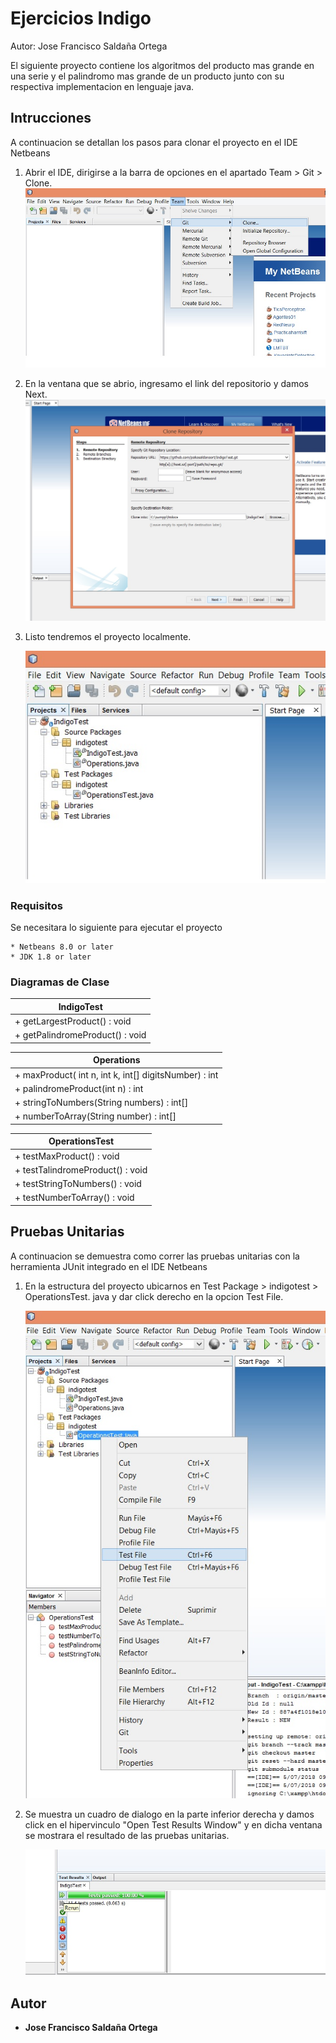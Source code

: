 # Ejercicios Indigo

Autor: Jose Francisco Saldaña Ortega

El siguiente proyecto contiene los algoritmos del producto mas grande en una serie y el palindromo mas grande de un producto junto con su respectiva implementacion en lenguaje java.

## Intrucciones

A continuacion se detallan los pasos para clonar el proyecto en el IDE Netbeans
1. Abrir el IDE, dirigirse a la barra de opciones en el apartado Team > Git > Clone.
  ![paso 1](https://raw.githubusercontent.com/pakosaldanaort/IndigoTest/master/images/Imagen%201.jpg)
2. En la ventana que se abrio, ingresamo el link del repositorio y damos Next.
  ![paso 1](https://raw.githubusercontent.com/pakosaldanaort/IndigoTest/master/images/Imagen%202.jpg)
3. Listo tendremos el proyecto localmente.

      ![paso 1](https://raw.githubusercontent.com/pakosaldanaort/IndigoTest/master/images/Imagen%203.jpg)

  

### Requisitos

Se necesitara lo siguiente para ejecutar el proyecto

```
* Netbeans 8.0 or later
* JDK 1.8 or later
```

### Diagramas de Clase

| IndigoTest|
| ------------- |
| + getLargestProduct() : void | 
| + getPalindromeProduct() : void  | 

|Operations|
| ------------- |
| + maxProduct( int n, int k, int[] digitsNumber) : int | 
| + palindromeProduct(int n) : int  |
| + stringToNumbers(String numbers) : int[]  |
| + numberToArray(String number) : int[]  |


|OperationsTest|
| ------------- |
| + testMaxProduct() : void | 
| + testTalindromeProduct() : void  |
| + testStringToNumbers() : void  |
| + testNumberToArray() : void  |



## Pruebas Unitarias
  A continuacion se demuestra como correr las pruebas unitarias con la herramienta JUnit integrado en el IDE Netbeans
  1. En la estructura del proyecto ubicarnos en Test Package > indigotest > OperationsTest. java y dar click derecho en la opcion Test File.
  
  
      ![paso 1](https://raw.githubusercontent.com/pakosaldanaort/IndigoTest/master/images/Imagen%204.jpg)
      
  2. Se muestra un cuadro de dialogo en la parte inferior derecha y damos click en el hipervinculo "Open Test Results Window" y en dicha ventana se mostrara el resultado de las pruebas unitarias.
  
      ![paso 1](https://raw.githubusercontent.com/pakosaldanaort/IndigoTest/master/images/Imagen%205.jpg)
  


## Autor

* **Jose Francisco Saldaña Ortega**



